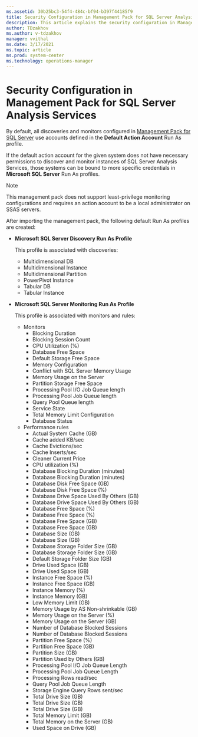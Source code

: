 ```yaml
---
ms.assetid: 30b25bc3-54f4-484c-bf94-b397f44185f9
title: Security Configuration in Management Pack for SQL Server Analysis Services
description: This article explains the security configuration in Management Pack for SQL Server Analysis Services
author: TDzakhov
ms.author: v-tdzakhov
manager: vvithal
ms.date: 3/17/2021
ms.topic: article
ms.prod: system-center
ms.technology: operations-manager
---
```


# Security Configuration in Management Pack for SQL Server Analysis Services

By default, all discoveries and monitors configured in [Management Pack for SQL Server](sql-server-management-pack-supported-configuration.md) use accounts defined in the **Default Action Account** Run As profile.

If the default action account for the given system does not have necessary permissions to discover and monitor instances of SQL Server Analysis Services, those systems can be bound to more specific credentials in **Microsoft SQL Server** Run As profiles.

>[!NOTE]
>This management pack does not support least-privilege monitoring configurations and requires an action account to be a local administrator on SSAS servers.

After importing the management pack, the following default Run As profiles are created:

- **Microsoft SQL Server Discovery Run As Profile**

    This profile is associated with discoveries:

    - Multidimensional DB
    - Multidimensional Instance
    - Multidimensional Partition
    - PowerPivot Instance
    - Tabular DB
    - Tabular Instance

- **Microsoft SQL Server Monitoring Run As Profile**

    This profile is associated with monitors and rules:

    - Monitors
        - Blocking Duration
        - Blocking Session Count
        - CPU Utilization (%)
        - Database Free Space
        - Default Storage Free Space
        - Memory Configuration
        - Conflict with SQL Server Memory Usage
        - Memory Usage on the Server
        - Partition Storage Free Space
        - Processing Pool I/O Job Queue length
        - Processing Pool Job Queue length
        - Query Pool Queue length
        - Service State
        - Total Memory Limit Configuration
        - Database Status
    - Performance rules
        - Actual System Cache (GB)
        - Cache added KB/sec
        - Cache Evictions/sec
        - Cache Inserts/sec
        - Cleaner Current Price
        - CPU utilization (%)
        - Database Blocking Duration (minutes)
        - Database Blocking Duration (minutes)
        - Database Disk Free Space (GB)
        - Database Disk Free Space (%)
        - Database Drive Space Used By Others (GB)
        - Database Drive Space Used By Others (GB)
        - Database Free Space (%)
        - Database Free Space (%)
        - Database Free Space (GB)
        - Database Free Space (GB)
        - Database Size (GB)
        - Database Size (GB)
        - Database Storage Folder Size (GB)
        - Database Storage Folder Size (GB)
        - Default Storage Folder Size (GB)
        - Drive Used Space (GB)
        - Drive Used Space (GB)
        - Instance Free Space (%)
        - Instance Free Space (GB)
        - Instance Memory (%)
        - Instance Memory (GB)
        - Low Memory Limit (GB)
        - Memory Usage by AS Non-shrinkable (GB)
        - Memory Usage on the Server (%)
        - Memory Usage on the Server (GB)
        - Number of Database Blocked Sessions
        - Number of Database Blocked Sessions
        - Partition Free Space (%)
        - Partition Free Space (GB)
        - Partition Size (GB)
        - Partition Used by Others (GB)
        - Processing Pool I/O Job Queue Length
        - Processing Pool Job Queue Length
        - Processing Rows read/sec
        - Query Pool Job Queue Length
        - Storage Engine Query Rows sent/sec
        - Total Drive Size (GB)
        - Total Drive Size (GB)
        - Total Drive Size (GB)
        - Total Memory Limit (GB)
        - Total Memory on the Server (GB)
        - Used Space on Drive (GB)
